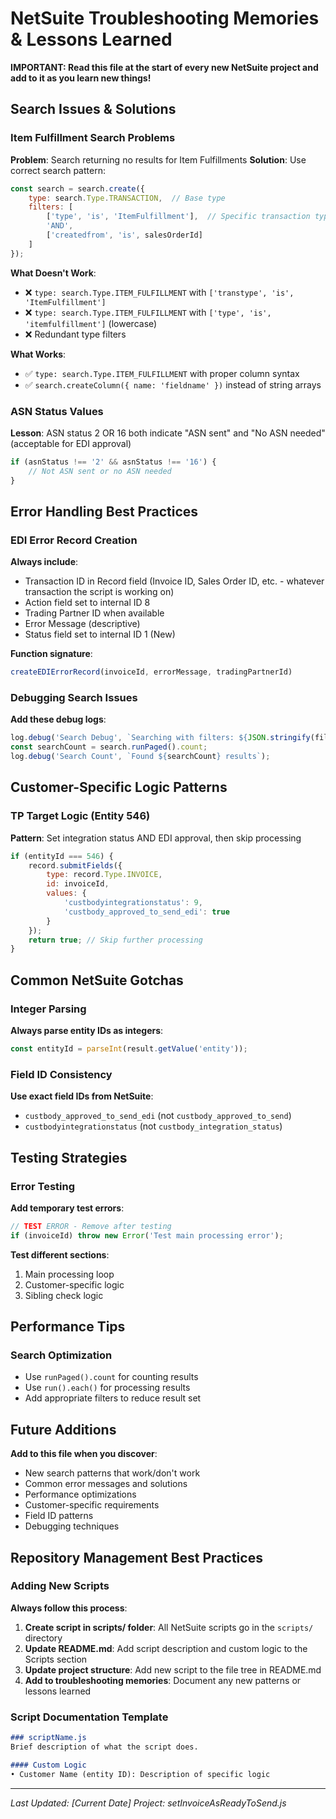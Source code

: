 # NetSuite Troubleshooting Memories & Lessons Learned

**IMPORTANT: Read this file at the start of every new NetSuite project and add to it as you learn new things!**

## Search Issues & Solutions

### Item Fulfillment Search Problems
**Problem**: Search returning no results for Item Fulfillments
**Solution**: Use correct search pattern:
```javascript
const search = search.create({
    type: search.Type.TRANSACTION,  // Base type
    filters: [
        ['type', 'is', 'ItemFulfillment'],  // Specific transaction type
        'AND',
        ['createdfrom', 'is', salesOrderId]
    ]
});
```

**What Doesn't Work**:
- ❌ `type: search.Type.ITEM_FULFILLMENT` with `['transtype', 'is', 'ItemFulfillment']`
- ❌ `type: search.Type.ITEM_FULFILLMENT` with `['type', 'is', 'itemfulfillment']` (lowercase)
- ❌ Redundant type filters

**What Works**:
- ✅ `type: search.Type.ITEM_FULFILLMENT` with proper column syntax
- ✅ `search.createColumn({ name: 'fieldname' })` instead of string arrays

### ASN Status Values
**Lesson**: ASN status 2 OR 16 both indicate "ASN sent" and "No ASN needed" (acceptable for EDI approval)
```javascript
if (asnStatus !== '2' && asnStatus !== '16') {
    // Not ASN sent or no ASN needed
}
```

## Error Handling Best Practices

### EDI Error Record Creation
**Always include**:
- Transaction ID in Record field (Invoice ID, Sales Order ID, etc. - whatever transaction the script is working on)
- Action field set to internal ID 8
- Trading Partner ID when available
- Error Message (descriptive)
- Status field set to internal ID 1 (New)

**Function signature**:
```javascript
createEDIErrorRecord(invoiceId, errorMessage, tradingPartnerId)
```

### Debugging Search Issues
**Add these debug logs**:
```javascript
log.debug('Search Debug', `Searching with filters: ${JSON.stringify(filters)}`);
const searchCount = search.runPaged().count;
log.debug('Search Count', `Found ${searchCount} results`);
```

## Customer-Specific Logic Patterns

### TP Target Logic (Entity 546)
**Pattern**: Set integration status AND EDI approval, then skip processing
```javascript
if (entityId === 546) {
    record.submitFields({
        type: record.Type.INVOICE,
        id: invoiceId,
        values: {
            'custbodyintegrationstatus': 9,
            'custbody_approved_to_send_edi': true
        }
    });
    return true; // Skip further processing
}
```

## Common NetSuite Gotchas

### Integer Parsing
**Always parse entity IDs as integers**:
```javascript
const entityId = parseInt(result.getValue('entity'));
```

### Field ID Consistency
**Use exact field IDs from NetSuite**:
- `custbody_approved_to_send_edi` (not `custbody_approved_to_send`)
- `custbodyintegrationstatus` (not `custbody_integration_status`)

## Testing Strategies

### Error Testing
**Add temporary test errors**:
```javascript
// TEST ERROR - Remove after testing
if (invoiceId) throw new Error('Test main processing error');
```

**Test different sections**:
1. Main processing loop
2. Customer-specific logic
3. Sibling check logic

## Performance Tips

### Search Optimization
- Use `runPaged().count` for counting results
- Use `run().each()` for processing results
- Add appropriate filters to reduce result set

## Future Additions
**Add to this file when you discover**:
- New search patterns that work/don't work
- Common error messages and solutions
- Performance optimizations
- Customer-specific requirements
- Field ID patterns
- Debugging techniques

## Repository Management Best Practices

### Adding New Scripts
**Always follow this process**:
1. **Create script in scripts/ folder**: All NetSuite scripts go in the `scripts/` directory
2. **Update README.md**: Add script description and custom logic to the Scripts section
3. **Update project structure**: Add new script to the file tree in README.md
4. **Add to troubleshooting memories**: Document any new patterns or lessons learned

### Script Documentation Template
```markdown
### scriptName.js
Brief description of what the script does.

#### Custom Logic
• Customer Name (entity ID): Description of specific logic
```

---
*Last Updated: [Current Date]*
*Project: setInvoiceAsReadyToSend.js* 